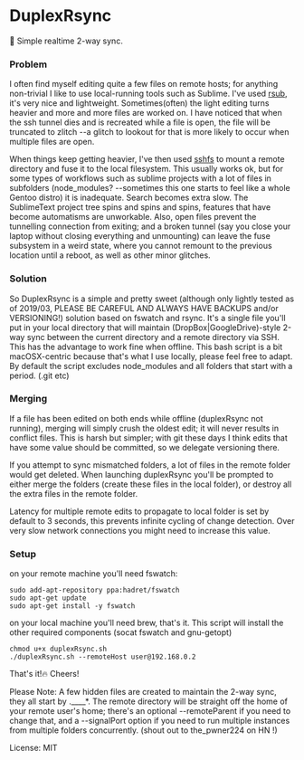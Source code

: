 # DuplexRsync

🌟 Simple realtime 2-way sync.

### Problem

I often find myself editing quite a few files on remote hosts; for anything non-trivial I like to use local-running tools such as Sublime. I've used [rsub](https://github.com/henrikpersson/rsub), it's very nice and lightweight. Sometimes(often) the light editing turns heavier and more and more files are worked on. I have noticed that when the ssh tunnel dies and is recreated while a file is open, the file will be truncated to zlitch --a glitch to lookout for that is more likely to occur when multiple files are open.

When things keep getting heavier, I've then used [sshfs](https://github.com/osxfuse/osxfuse/wiki/SSHFS) to mount a remote directory and fuse it to the local filesystem. This usually works ok, but for some types of workflows such as sublime projects with a lot of files in subfolders (node_modules? --sometimes this one starts to feel like a whole Gentoo distro) it is inadequate. Search becomes extra slow. The SublimeText project tree spins and spins and spins, features that have become automatisms are unworkable. Also, open files prevent the tunnelling connection from exiting; and a broken tunnel (say you close your laptop without closing everything and unmounting) can leave the fuse subsystem in a weird state, where you cannot remount to the previous location until a reboot, as well as other minor glitches.

### Solution

So DuplexRsync is a simple and pretty sweet (although only lightly tested as of 2019/03, PLEASE BE CAREFUL AND ALWAYS HAVE BACKUPS and/or VERSIONING!) solution based on fswatch and rsync. It's a single file you'll put in your local directory that will maintain (DropBox|GoogleDrive)-style 2-way sync between the current directory and a remote directory via SSH. This has the advantage to work fine when offline. This bash script is a bit macOSX-centric because that's what I use locally, please feel free to adapt. By default the script excludes node_modules and all folders that start with a period. (.git etc)

### Merging

If a file has been edited on both ends while offline (duplexRsync not running), merging will simply crush the oldest edit; it will never results in conflict files. This is harsh but simpler; with git these days I think edits that have some value should be committed, so we delegate versioning there.

If you attempt to sync mismatched folders, a lot of files in the remote folder would get deleted. When launching duplexRsync you'll be prompted to either merge the folders (create these files in the local folder), or destroy all the extra files in the remote folder.

Latency for multiple remote edits to propagate to local folder is set by default to 3 seconds, this prevents infinite cycling of change detection. Over very slow network connections you might need to increase this value.

###  Setup

on your remote machine you'll need fswatch:


    sudo add-apt-repository ppa:hadret/fswatch
    sudo apt-get update
    sudo apt-get install -y fswatch

on your local machine you'll need brew, that's it. This script will install the other required components (socat fswatch and gnu-getopt)

    chmod u+x duplexRsync.sh
    ./duplexRsync.sh --remoteHost user@192.168.0.2

That's it!🔥 Cheers!

Please Note: A few hidden files are created to maintain the 2-way sync, they all start by .____*. The remote directory will be straight off the home of your remote user's home; there's an optional --remoteParent if you need to change that, and a --signalPort option if you need to run multiple instances from multiple folders concurrently. (shout out to the_pwner224 on HN !)


License: MIT
